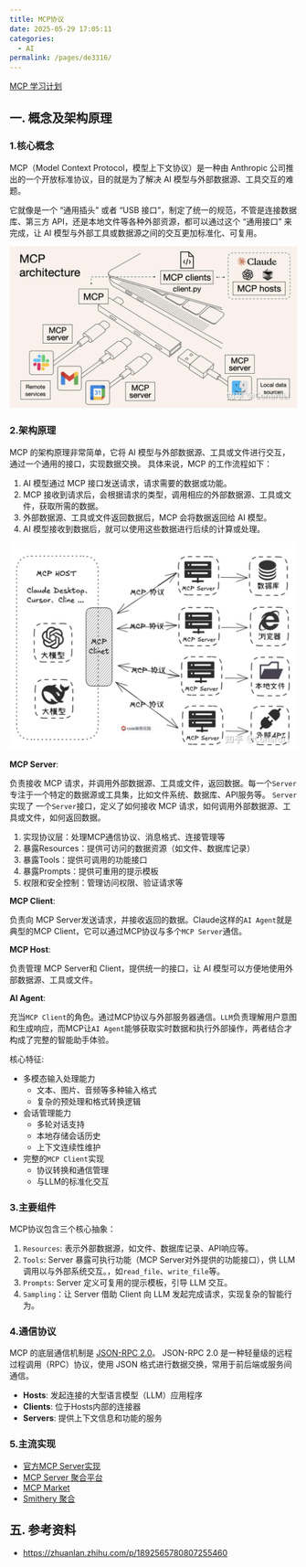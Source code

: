 ```yaml
---
title: MCP协议
date: 2025-05-29 17:05:11
categories: 
  - AI
permalink: /pages/de3316/
---
```


<a href="/html/mcp_learning.html" target="_blank">MCP 学习计划</a>

## 一. 概念及架构原理

### 1.核心概念
MCP（Model Context Protocol，模型上下文协议）是一种由 Anthropic 公司推出的一个开放标准协议，目的就是为了解决 AI 模型与外部数据源、工具交互的难题。

它就像是一个 “通用插头” 或者 “USB 接口”，制定了统一的规范，不管是连接数据库、第三方 API，还是本地文件等各种外部资源，都可以通过这个 “通用接口” 来完成，让 AI 模型与外部工具或数据源之间的交互更加标准化、可复用。

![MCP-Arth.jpg](./images/MCP-Arth.jpg)

### 2.架构原理
MCP 的架构原理非常简单，它将 AI 模型与外部数据源、工具或文件进行交互，通过一个通用的接口，实现数据交换。
具体来说，MCP 的工作流程如下：
1. AI 模型通过 MCP 接口发送请求，请求需要的数据或功能。
2. MCP 接收到请求后，会根据请求的类型，调用相应的外部数据源、工具或文件，获取所需的数据。
3. 外部数据源、工具或文件返回数据后，MCP 会将数据返回给 AI 模型。
4. AI 模型接收到数据后，就可以使用这些数据进行后续的计算或处理。

![Host-Client-Server.png](./images/Host-Client-Server.png)

**MCP Server**:  

负责接收 MCP 请求，并调用外部数据源、工具或文件，返回数据。每一个`Server`专注于一个特定的数据源或工具集，比如文件系统、数据库、API服务等。
`Server`实现了 一个`Server`接口，定义了如何接收 MCP 请求，如何调用外部数据源、工具或文件，如何返回数据。
1. 实现协议层：处理MCP通信协议、消息格式、连接管理等
2. 暴露Resources：提供可访问的数据资源（如文件、数据库记录）
3. 暴露Tools：提供可调用的功能接口
4. 暴露Prompts：提供可重用的提示模板
5. 权限和安全控制：管理访问权限、验证请求等

**MCP Client**:  

负责向 MCP Server发送请求，并接收返回的数据。Claude这样的`AI Agent`就是典型的MCP Client，它可以通过MCP协议与多个`MCP Server`通信。

**MCP Host**:  

负责管理 MCP Server和 Client，提供统一的接口，让 AI 模型可以方便地使用外部数据源、工具或文件。

**AI Agent**: 

充当`MCP Client`的角色。通过MCP协议与外部服务器通信。`LLM`负责理解用户意图和生成响应，而MCP让`AI Agent`能够获取实时数据和执行外部操作，两者结合才构成了完整的智能助手体验。

核心特征: 
- 多模态输入处理能力
  - 文本、图片、音频等多种输入格式
  - 复杂的预处理和格式转换逻辑
- 会话管理能力
  - 多轮对话支持
  - 本地存储会话历史
  - 上下文连续性维护
- 完整的`MCP Client`实现
  - 协议转换和通信管理
  - 与LLM的标准化交互

### 3.主要组件
MCP协议包含三个核心抽象：
1. `Resources`: 表示外部数据源，如文件、数据库记录、API响应等。
2. `Tools`: Server 暴露可执行功能（MCP Server对外提供的功能接口），供 LLM 调用以与外部系统交互。，如`read_file`、`write_file`等。
3. `Prompts`: Server 定义可复用的提示模板，引导 LLM 交互。
4. `Sampling`：让 Server 借助 Client 向 LLM 发起完成请求，实现复杂的智能行为。

### 4.通信协议
MCP 的底层通信机制是 <a href="https://www.jsonrpc.org/specification" target="_blank">JSON-RPC 2.0</a>。
JSON-RPC 2.0 是一种轻量级的远程过程调用（RPC）协议，使用 JSON 格式进行数据交换，常用于前后端或服务间通信。

- **Hosts**: 发起连接的大型语言模型（LLM）应用程序
- **Clients**: 位于Hosts内部的连接器
- **Servers**: 提供上下文信息和功能的服务



### 5.主流实现

- <a href="https://github.com/modelcontextprotocol/servers" target="_blank">官方MCP Server实现</a>
- <a href="https://mcp.so" target="_blank">MCP Server 聚合平台</a>
- <a href="https://mcpmarket.cn" target="_blank">MCP Market</a>
- <a href="https://smithery.ai" target="_blank">Smithery 聚合</a>


## 五. 参考资料

- https://zhuanlan.zhihu.com/p/1892565780807255460
